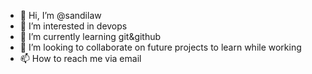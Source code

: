 - 👋 Hi, I’m @sandilaw
- 👀 I’m interested in devops
- 🌱 I’m currently learning git&github
- 💞️ I’m looking to collaborate on future projects to learn while working
- 📫 How to reach me via email

<!---
sandilaw/sandilaw is a ✨ special ✨ repository because its `README.md` (this file) appears on your GitHub profile.
You can click the Preview link to take a look at your changes.
--->
